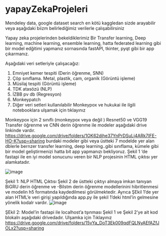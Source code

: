 # yapayZekaProjeleri

Mendeley data, google dataset search  en kötü kaggledan sizde arayabilir veya aşağıdaki biizm belirlediğimiz verilerle çalışabilirsiniz

Yapay zeka projelerinden bekeldiklerimiz
Bir Transfer learning, Deep learning, machine learning, ensemble learning, hatta federated learning gibi bir model edğitimi  yapmanız sornasında fastAPI, tkinter, pyqt gibi bir app çıkarmanız.

Aşağıdaki veri setleriyle çalışacağız:
1)	Emniyet kemer tespiti (Derin öğrenme, SNN)
2)	Çöp sınıflama. Metal, plastik, cam, organik (Görüntü işleme)
3)	Müsilaj tespiti (Görüntü işleme)
4)	TDK atasözü (NLP)
5)	İZBB pv db (Regresyon)
6)	Monkeypatch
7)	Diğer veri setleri kullanılabilir
Monkeypox ve hukukai ile ilgili notebooklara ulşamak için tıklayınız

Monkeypox için 2 sınıflı (monkeypox veya değil ) Resnet50 ve VGG19 Transfer öğrenme ve  CNN derin öğrenme ile   modeler aşağıdaki drive linkinde vardır.
https://drive.google.com/drive/folders/1OK62dihe37YnPrDSuLj4ARk7IFE-HO-K?usp=sharing
burdaki modeler gibi veya üstteki 7 modelde yer alan dblerle bernzer transfer learning, deep learning..gibi sınıflama, kümele gibi bir model geliştirmenizi hatta bit app yapmanızı bekliyoruz.
Şekil 1 ‘de fastapi ile en iyi model sonucunu veren bir NLP projesinin HTML çıktısı yer alamkatadır.

 ![image](https://github.com/user-attachments/assets/5a12ea64-4124-45a1-8156-13b4bfde75e3)

Şekil 1: NLP HTML Çıktısı
Şekil 2 de üstteki çıktıyı almaya imkan tanıyan BiGRU  derin öğrenme ve -Bilstm derin öğrenme modellerinini hibritlenmesi ve modelin h5 formatında kaydedilmesi görülmektedir. Ayrıca ŞEkil 1’de  yer alan HTML’e veri girişi yapıldığında  app.py ile  şekil 1’deki html’in gelmesine yönelik kodalr vardır.
 ![image](https://github.com/user-attachments/assets/d01d562c-6afe-456a-bb52-7943661f1b3a)

ŞEkil 2: Model’in fastapi ile localhost’a tşınması
Şekil 1 ve Şekil 2’ye ait kod blokalrı aşağıdaki drivedadır. Ulşamka için Tıklayınız
https://drive.google.com/drive/folders/15vYa_DoT3Ek009qdFQLNyAEfAZfJOLx2?usp=sharing
